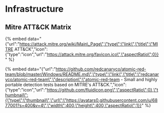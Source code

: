 # Infrastructure

## Mitre ATT&CK Matrix

{% embed data="{\"url\":\"https://attack.mitre.org/wiki/Main\_Page\",\"type\":\"link\",\"title\":\"MITRE ATT&CK\",\"icon\":{\"type\":\"icon\",\"url\":\"https://attack.mitre.org/favicon.ico\",\"aspectRatio\":0}}" %}

{% embed data="{\"url\":\"https://github.com/redcanaryco/atomic-red-team/blob/master/Windows/README.md\",\"type\":\"link\",\"title\":\"redcanaryco/atomic-red-team\",\"description\":\"atomic-red-team - Small and highly portable detection tests based on MITRE\'s ATT&CK.\",\"icon\":{\"type\":\"icon\",\"url\":\"https://github.com/fluidicon.png\",\"aspectRatio\":0},\"thumbnail\":{\"type\":\"thumbnail\",\"url\":\"https://avatars0.githubusercontent.com/u/6877001?s=400&v=4\",\"width\":400,\"height\":400,\"aspectRatio\":1}}" %}



